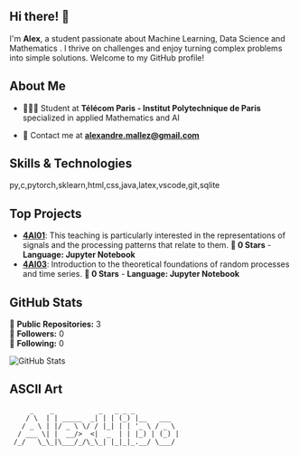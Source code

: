 ## Hi there! 👋
I'm **Alex**, a student passionate about Machine Learning, Data Science and Mathematics .
I thrive on challenges and enjoy turning complex problems into simple solutions. Welcome to my GitHub profile!

## About Me

- 👨🏻‍🎓 Student at **Télécom Paris - Institut Polytechnique de Paris** specialized in applied Mathematics and AI

- 📧 Contact me at **alexandre.mallez@gmail.com**

## Skills & Technologies

py,c,pytorch,sklearn,html,css,java,latex,vscode,git,sqlite

## Top Projects

- [**4AI01**](https://github.com/AlexHibo/4AI01): This teaching is particularly interested in the representations of signals and the processing patterns that relate to them. **🌟 0 Stars** - **Language: Jupyter Notebook**  
- [**4AI03**](https://github.com/AlexHibo/4AI03): Introduction to the theoretical foundations of random processes and time series. **🌟 0 Stars** - **Language: Jupyter Notebook**  

## GitHub Stats

🚀 **Public Repositories:** 3  
👥 **Followers:** 0  
🔗 **Following:** 0  

![GitHub Stats](https://github-readme-stats.vercel.app/api?username=AlexHibo&show_icons=true&hide_title=true&count_private=true&theme=radical)

## ASCII Art

```
     _    _           _   _ _ _           
    / \  | | _____  _| | | (_) |__   ___  
   / _ \ | |/ _ \ \/ / |_| | | '_ \ / _ \ 
  / ___ \| |  __/>  <|  _  | | |_) | (_) |
 /_/   \_\_|\___/_/\_\_| |_|_|_.__/ \___/ 
                                          
```
<!--
**AlexHibo/AlexHibo** is a ✨ _special_ ✨ repository because its `README.md` (this file) appears on your GitHub profile.

Here are some ideas to get you started:

- 🔭 I’m currently working on ...
- 🌱 I’m currently learning ...
- 👯 I’m looking to collaborate on ...
- 🤔 I’m looking for help with ...
- 💬 Ask me about ...
- 📫 How to reach me: ...
- 😄 Pronouns: ...
- ⚡ Fun fact: ...
-->
